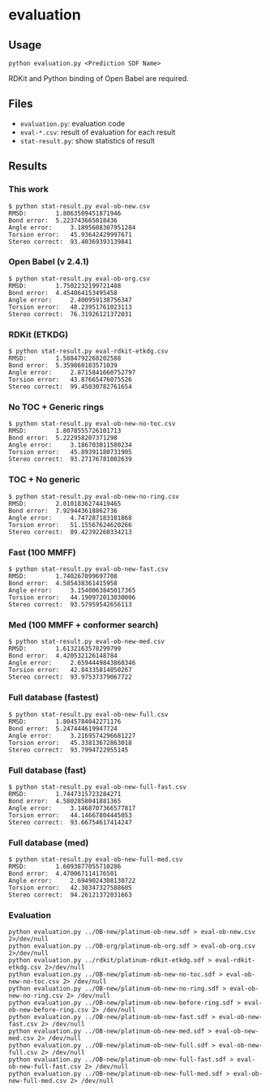 # evaluation
## Usage
```
python evaluation.py <Prediction SDF Name>
```

RDKit and Python binding of Open Babel are required.

## Files
- `evaluation.py`: evaluation code
- `eval-*.csv`: result of evaluation for each result
- `stat-result.py`: show statistics of result

## Results
### This work
```
$ python stat-result.py eval-ob-new.csv 
RMSD:		 1.8063509451871946
Bond error:	 5.223743665018436
Angle error:	 3.1895608307951284
Torsion error:	 45.93642429997671
Stereo correct:	 93.40369393139841
```

### Open Babel (v 2.4.1)
```
$ python stat-result.py eval-ob-org.csv 
RMSD:		 1.7502232199721488
Bond error:	 4.454064153495458
Angle error:	 2.400959138756347
Torsion error:	 48.23951761023113
Stereo correct:	 76.31926121372031
```

### RDKit (ETKDG)
```
$ python stat-result.py eval-rdkit-etkdg.csv 
RMSD:		 1.5884792268202588
Bond error:	 5.359860183571039
Angle error:	 2.8715841660752797
Torsion error:	 43.87665476075526
Stereo correct:	 99.45030782761654
```

### No TOC + Generic rings
```
$ python stat-result.py eval-ob-new-no-toc.csv 
RMSD:		 1.8078555726101713
Bond error:	 5.222958207371298
Angle error:	 3.186703011580234
Torsion error:	 45.89391180731905
Stereo correct:	 93.27176781002639
```

### TOC + No generic
```
$ python stat-result.py eval-ob-new-no-ring.csv 
RMSD:		 2.0101836274419465
Bond error:	 7.929443618862736
Angle error:	 4.747287183181868
Torsion error:	 51.15567624620266
Stereo correct:	 89.42392260334213
```

### Fast (100 MMFF)
```
$ python stat-result.py eval-ob-new-fast.csv 
RMSD:		 1.740267099697708
Bond error:	 4.585438361415958
Angle error:	 3.1540063845017365
Torsion error:	 44.190972013030006
Stereo correct:	 93.57959542656113
```

### Med (100 MMFF + conformer search)
```
$ python stat-result.py eval-ob-new-med.csv 
RMSD:		 1.6132163578299799
Bond error:	 4.420532126148784
Angle error:	 2.6594449843860346
Torsion error:	 42.84335814050267
Stereo correct:	 93.97537379067722
```

### Full database (fastest)
```
$ python stat-result.py eval-ob-new-full.csv 
RMSD:		 1.8045784042271176
Bond error:	 5.247444619947724
Angle error:	 3.2169574296681227
Torsion error:	 45.33813672863018
Stereo correct:	 93.7994722955145
```

### Full database (fast)
```
$ python stat-result.py eval-ob-new-full-fast.csv 
RMSD:		 1.7447315723284271
Bond error:	 4.5802858041881365
Angle error:	 3.1468707366577817
Torsion error:	 44.14667804445053
Stereo correct:	 93.66754617414247
```

### Full database (med)
```
$ python stat-result.py eval-ob-new-full-med.csv 
RMSD:		 1.6093877055710286
Bond error:	 4.470067114176501
Angle error:	 2.6949024308130722
Torsion error:	 42.38347327588605
Stereo correct:	 94.26121372031663
```

### Evaluation
```
python evaluation.py ../OB-new/platinum-ob-new.sdf > eval-ob-new.csv 2>/dev/null
python evaluation.py ../OB-org/platinum-ob-org.sdf > eval-ob-org.csv 2>/dev/null
python evaluation.py ../rdkit/platinum-rdkit-etkdg.sdf > eval-rdkit-etkdg.csv 2>/dev/null
python evaluation.py ../OB-new/platinum-ob-new-no-toc.sdf > eval-ob-new-no-toc.csv 2> /dev/null
python evaluation.py ../OB-new/platinum-ob-new-no-ring.sdf > eval-ob-new-no-ring.csv 2> /dev/null
python evaluation.py ../OB-new/platinum-ob-new-before-ring.sdf > eval-ob-new-before-ring.csv 2> /dev/null
python evaluation.py ../OB-new/platinum-ob-new-fast.sdf > eval-ob-new-fast.csv 2> /dev/null
python evaluation.py ../OB-new/platinum-ob-new-med.sdf > eval-ob-new-med.csv 2> /dev/null
python evaluation.py ../OB-new/platinum-ob-new-full.sdf > eval-ob-new-full.csv 2> /dev/null
python evaluation.py ../OB-new/platinum-ob-new-full-fast.sdf > eval-ob-new-full-fast.csv 2> /dev/null
python evaluation.py ../OB-new/platinum-ob-new-full-med.sdf > eval-ob-new-full-med.csv 2> /dev/null
```
